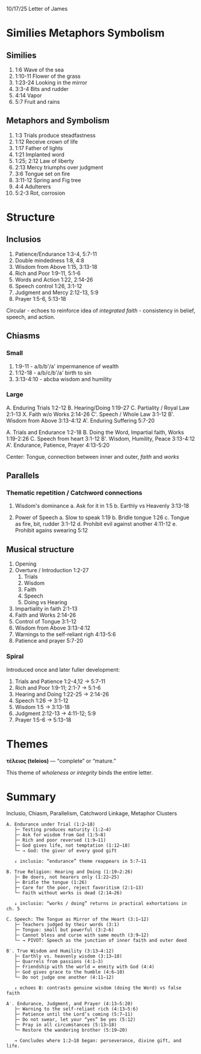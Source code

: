 10/17/25 Letter of James

# Similies Metaphors Symbolism

## Similies

1. 1:6 Wave of the sea
2. 1:10-11 Flower of the grass
3. 1:23-24 Looking in the mirror
4. 3:3-4 Bits and rudder
5. 4:14 Vapor
6. 5:7 Fruit and rains

## Metaphors and Symbolism

1. 1:3 Trials produce steadfastness
2. 1:12 Receive crown of life
3. 1:17 Father of lights
4. 1:21 Implanted word
5. 1:25; 2:12 Law of liberty
6. 2:13 Mercy triumphs over judgment
7. 3:6 Tongue set on fire
8. 3:11-12 Spring and Fig tree
9. 4:4 Adulterers
10. 5:2-3 Rot, corrosion


# Structure

## Inclusios

1. Patience/Endurance 1:3-4, 5:7-11
2. Double mindedness 1:8, 4:8
3. Wisdom from Above 1:15, 3:13-18
4. Rich and Poor 1:9-11, 5:1-6
5. Words and Action 1:22, 2:14-26
6. Speech control 1:26, 3:1-12
7. Judgment and Mercy 2:12-13, 5:9
7. Prayer 1:5-6, 5:13-18

Circular - echoes to reinforce idea of
_integrated faith_ - consistency in belief,
speech, and action.

## Chiasms

### Small

1. 1:9-11 - a/b/b'/a' impermanence of wealth
2. 1:12-18 - a/b/c/b'/a' birth to sin
3. 3:13-4:10 - abcba wisdom and humility

### Large

A. Enduring Trials 1:2-12
 B. Hearing/Doing 1:19-27
  C. Partiality / Royal Law 2:1-13
   X. Faith w/o Works 2:14-26
  C'. Speech / Whole Law 3:1-12
 B'. Wisdom from Above 3:13-4:12
A'. Enduring Suffering 5:7-20

A. Trials and Endurance 1:2-18
 B. Doing the Word, Impartial faith, Works 1:19-2:26
  C. Speech from heart 3:1-12
 B'. Wisdom, Humility, Peace 3:13-4:12
A'. Endurance, Patience, Prayer 4:13-5:20

Center: Tongue, connection between inner and outer, _faith_ and _works_

## Parallels

### Thematic repetition / Catchword connections

1. Wisdom's dominance
   a. Ask for it in 1:5
   b. Earthly vs Heavenly 3:13-18

2. Power of Speech
   a. Slow to speak 1:19
   b. Bridle tongue 1:26
   c. Tongue as fire, bit, rudder 3:1-12
   d. Prohibit evil against another 4:11-12
   e. Prohibit agains swearing 5:12

## Musical structure

1. Opening
2. Overture / Introduction 1:2-27
   1. Trials
   2. Wisdom
   3. Faith
   4. Speech
   5. Doing vs Hearing
3. Impartiality in faith 2:1-13
4. Faith and Works 2:14-26
5. Control of Tongue 3:1-12
6. Wisdom from Above 3:13-4:12
7. Warnings to the self-reliant righ 4:13-5:6
8. Patience and prayer 5:7-20

### Spiral

Introduced once and later fuller development:

1. Trials and Patience 1:2-4,12 -> 5:7-11
2. Rich and Poor 1:9-11; 2:1-7 -> 5:1-6
3. Hearing and Doing 1:22-25 -> 2:14-26
4. Speech 1:26 -> 3:1-12
5. Wisdom 1:5 -> 3:13-18
6. Judgment 2:12-13 -> 4:11-12; 5:9
7. Prayer 1:5-6 -> 5:13-18

# Themes

**τέλειος (teleios)** — “complete” or “mature.”  

This theme of _wholeness or integrity_ binds the entire letter.

# Summary

Inclusio, Chiasm, Parallelism, Catchword Linkage, Metaphor Clusters

    A. Endurance under Trial (1:2–18)
       ├─ Testing produces maturity (1:2–4)
       ├─ Ask for wisdom from God (1:5–8)
       ├─ Rich and poor reversed (1:9–11)
       ├─ God gives life, not temptation (1:12–18)
       └─ → God: the giver of every good gift
    
       ↓ inclusio: “endurance” theme reappears in 5:7–11
    
    B. True Religion: Hearing and Doing (1:19–2:26)
       ├─ Be doers, not hearers only (1:22–25)
       ├─ Bridle the tongue (1:26)
       ├─ Care for the poor, reject favoritism (2:1–13)
       └─ Faith without works is dead (2:14–26)
    
       ↓ inclusio: “works / doing” returns in practical exhortations in ch. 5
    
    C. Speech: The Tongue as Mirror of the Heart (3:1–12)
       ├─ Teachers judged by their words (3:1)
       ├─ Tongue: small but powerful (3:2–6)
       ├─ Cannot bless and curse with same mouth (3:9–12)
       └─ → PIVOT: Speech as the junction of inner faith and outer deed
    
    B′. True Wisdom and Humility (3:13–4:12)
       ├─ Earthly vs. heavenly wisdom (3:13–18)
       ├─ Quarrels from passions (4:1–3)
       ├─ Friendship with the world = enmity with God (4:4)
       ├─ God gives grace to the humble (4:6–10)
       └─ Do not judge one another (4:11–12)
    
       ↓ echoes B: contrasts genuine wisdom (doing the Word) vs false faith
    
    A′. Endurance, Judgment, and Prayer (4:13–5:20)
       ├─ Warning to the self-reliant rich (4:13–5:6)
       ├─ Patience until the Lord’s coming (5:7–11)
       ├─ Do not swear, let your “yes” be yes (5:12)
       ├─ Pray in all circumstances (5:13–18)
       └─ Restore the wandering brother (5:19–20)
    
       → Concludes where 1:2–18 began: perseverance, divine gift, and life.